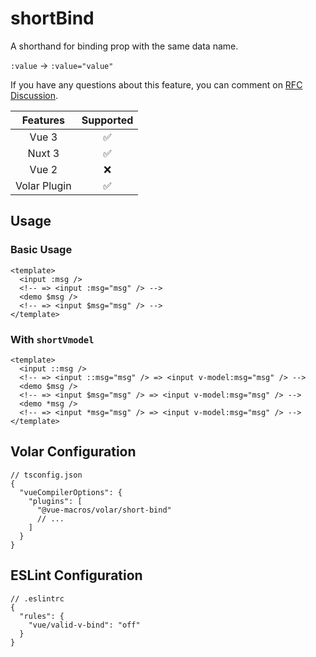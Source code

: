# shortBind

<StabilityLevel level="experimental" />

A shorthand for binding prop with the same data name.

`:value` -> `:value="value"`

If you have any questions about this feature, you can comment on [RFC Discussion](https://github.com/vuejs/rfcs/discussions/405).

|   Features   |     Supported      |
| :----------: | :----------------: |
|    Vue 3     | :white_check_mark: |
|    Nuxt 3    | :white_check_mark: |
|    Vue 2     |        :x:         |
| Volar Plugin | :white_check_mark: |

## Usage

### Basic Usage

```vue
<template>
  <input :msg />
  <!-- => <input :msg="msg" /> -->
  <demo $msg />
  <!-- => <input $msg="msg" /> -->
</template>
```

### With `shortVmodel`

```vue
<template>
  <input ::msg />
  <!-- => <input ::msg="msg" /> => <input v-model:msg="msg" /> -->
  <demo $msg />
  <!-- => <input $msg="msg" /> => <input v-model:msg="msg" /> -->
  <demo *msg />
  <!-- => <input *msg="msg" /> => <input v-model:msg="msg" /> -->
</template>
```

## Volar Configuration

```jsonc {5}
// tsconfig.json
{
  "vueCompilerOptions": {
    "plugins": [
      "@vue-macros/volar/short-bind"
      // ...
    ]
  }
}
```

## ESLint Configuration

```jsonc {4}
// .eslintrc
{
  "rules": {
    "vue/valid-v-bind": "off"
  }
}
```
